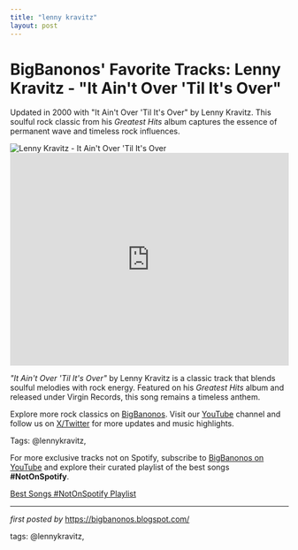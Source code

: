 ```yaml
---
title: "lenny kravitz"
layout: post
---
```

<!-- Post Title -->
<h1 >BigBanonos' Favorite Tracks: Lenny Kravitz - "It Ain't Over 'Til It's Over"</h1> <!-- Introductory Text -->
<p >Updated in 2000 with "It Ain't Over 'Til It's Over" by Lenny Kravitz. This soulful rock classic from his <em>Greatest Hits</em> album captures the essence of permanent wave and timeless rock influences.</p> <!-- Featured Image -->
<div > <img src="https://i.ytimg.com/vi/UzWHE32IxUc/maxresdefault.jpg" alt="Lenny Kravitz - It Ain't Over 'Til It's Over" />
</div> <!-- YouTube Video Embed -->
<div > <iframe width="100%" height="385" src="https://www.youtube.com/embed/TmENMZFUU_0" title="Lenny Kravitz - It Ain't Over 'Til It's Over (Official Music Video)" frameborder="0" allow="accelerometer; autoplay; clipboard-write; encrypted-media; gyroscope; picture-in-picture; web-share" referrerpolicy="strict-origin-when-cross-origin" allowfullscreen></iframe>
</div> <!-- Song Information -->
<div > <p><em>"It Ain't Over 'Til It's Over"</em> by Lenny Kravitz is a classic track that blends soulful melodies with rock energy. Featured on his <em>Greatest Hits</em> album and released under Virgin Records, this song remains a timeless anthem.</p>
</div> <!-- Footer Links -->
<div > <p>Explore more rock classics on <a href="https://bigbanonos.blogspot.com/" target="_blank">BigBanonos</a>. Visit our <a href="https://www.youtube.com/@BigBanonos" target="_blank">YouTube</a> channel and follow us on <a href="https://x.com/bigbanonos" target="_blank">X/Twitter</a> for more updates and music highlights.</p>
</div> <!-- Tags -->
<p >Tags: @lennykravitz,</p>


<!--Subscribe and Playlist Links-->
<div>
    <p>For more exclusive tracks not on Spotify, subscribe to <a href="https://www.youtube.com/@BigBanonos" target="_blank">BigBanonos on YouTube</a> and explore their curated playlist of the best songs <strong>#NotOnSpotify</strong>.</p>
    <p><a href="https://www.youtube.com/playlist?list=PLtuNtuTatqI0kFahUCbtbfenC_ET5O_tr" target="_blank">Best Songs #NotOnSpotify Playlist<br /></a></p></div>

<hr />

<p><em>first posted by</em> <a href="https://bigbanonos.blogspot.com/" rel="noopener" target="_new">https://bigbanonos.blogspot.com/</a></p>

<p>tags: @lennykravitz,</p>
